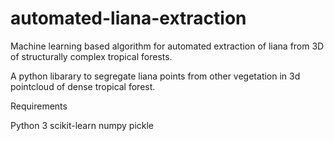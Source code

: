 # automated-liana-extraction
Machine learning based algorithm for automated extraction of liana from 3D of structurally complex tropical forests.

A python libarary to segregate liana points from other vegetation in 3d pointcloud of dense tropical forest.

Requirements

Python 3
scikit-learn
numpy
pickle

